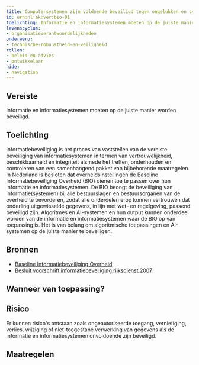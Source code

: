 ```yaml
---
title: Computersystemen zijn voldoende beveiligd tegen ongelukken en cyberaanvallen
id: urn:nl:ak:ver:bio-01
toelichting: Informatie en informatiesystemen moeten op de juiste manier worden beveiligd.
levenscyclus: 
- organisatieverantwoordelijkheden
onderwerp: 
- technische-robuustheid-en-veiligheid
rollen:
- beleid-en-advies
- ontwikkelaar
hide:
- navigation
---
```


<!-- tags -->

## Vereiste

Informatie en informatiesystemen moeten op de juiste manier worden beveiligd.

## Toelichting 

Informatiebeveiliging is het proces van vaststellen van de vereiste beveiliging van informatiesystemen in termen van vertrouwelijkheid, beschikbaarheid en integriteit alsmede het treffen, onderhouden en controleren van een samenhangend pakket van bijbehorende maatregelen.
In Nederland is besloten dat overheidsinstellingen de Baseline Informatiebeveiliging Overheid (BIO) dienen toe te passen over hun informatie en informatiesystemen.
De BIO beoogt de beveiliging van informatie(systemen) bij alle bestuurslagen en bestuursorganen van de overheid te bevorderen, zodat alle onderdelen erop kunnen vertrouwen dat onderling uitgewisselde gegevens, in lijn met wet- en regelgeving, passend beveiligd zijn.
Algoritmes en AI-systemen en hun output kunnen onderdeel worden van de informatie en informatiesystemen waar de BIO op van toepassing is.
Het is van belang om algoritmische toepassingen en AI-systemen op de juiste manier te beveiligen.

## Bronnen 

- [Baseline Informatiebeveiliging Overheid](https://www.bio-overheid.nl/category/producten?product=BIO) 
- [Besluit voorschrift informatiebeveiliging rijksdienst 2007](https://wetten.overheid.nl/jci1.3:c:BWBR0022141&z=2007-07-01&g=2007-07-01)

## Wanneer van toepassing? 
<!-- tags-ai-act --> 

## Risico 

Er kunnen risico's ontstaan zoals ongeautoriseerde toegang, vernietiging, verlies, wijziging of niet-toegestane verwerking van gegevens als de informatie en informatiesystemen onvoldoende zijn beveiligd.

## Maatregelen 

<!-- list_maatregelen vereiste/bio-01-beveiliging-informatie-en-informatiesystemen no-search no-onderwerp no-rol no-levenscyclus -->
